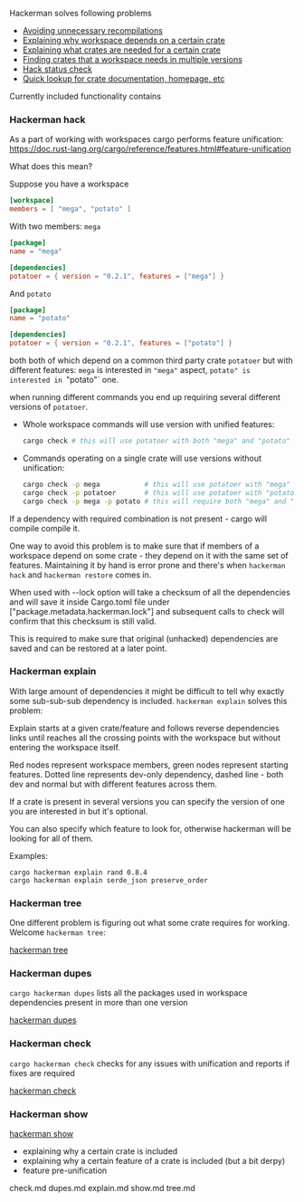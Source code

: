 Hackerman solves following problems

- [Avoiding unnecessary recompilations](#hackerman-hack)
- [Explaining why workspace depends on a certain crate](#hackerman-explain)
- [Explaining what crates are needed for a certain crate](#hackerman-tree)
- [Finding crates that a workspace needs in multiple versions](#hackerman-dupes)
- [Hack status check](#hackerman-check)
- [Quick lookup for crate documentation, homepage, etc](#hackerman-show)


Currently included functionality contains

### Hackerman hack

As a part of working with workspaces cargo performs feature unification:
<https://doc.rust-lang.org/cargo/reference/features.html#feature-unification>

What does this mean?

Suppose you have a workspace
```toml
[workspace]
members = [ "mega", "potato" ]
```
With two members: `mega`
```toml
[package]
name = "mega"

[dependencies]
potatoer = { version = "0.2.1", features = ["mega"] }
```
And `potato`
```toml
[package]
name = "potato"

[dependencies]
potatoer = { version = "0.2.1", features = ["potato"] }
```
both both of which depend on a common third party crate `potatoer` but with different features:
`mega` is interested in `"mega"` aspect, `potato" is interested in `"potato"` one.

when running different commands you end up requiring several different versions of `potatoer`.

- Whole workspace commands will use version with unified features:
  ```bash
  cargo check # this will use potatoer with both "mega" and "potato"
  ```
- Commands operating on a single crate will use versions without unification:
  ```bash
  cargo check -p mega           # this will use potatoer with "mega" feature
  cargo check -p potatoer       # this will use potatoer with "potato" feature
  cargo check -p mega -p potato # this will require both "mega" and "potato"
  ```
If a dependency with required combination is not present - cargo will compile compile it.

One way to avoid this problem is to make sure that if members of a workspace depend on some
crate - they depend on it with the same set of features. Maintaining it by hand is error prone
and there's when `hackerman hack` and `hackerman restore` comes in.

When used with --lock option will take a checksum of all the dependencies and will
save it inside Cargo.toml file under ["package.metadata.hackerman.lock"] and subsequent
calls to check will confirm that this checksum is still valid.

This is required to make sure that original (unhacked) dependencies are saved and can be
restored at a later point.

### Hackerman explain

With large amount of dependencies it might be difficult to tell why exactly some sub-sub-sub
dependency is included. `hackerman explain` solves this problem:

Explain starts at a given crate/feature and follows reverse dependencies links
until reaches all the crossing points with the workspace but without entering the workspace itself.

Red nodes represent workspace members, green nodes represent starting features.
Dotted line represents dev-only dependency, dashed line - both dev and normal but
with different features across them.

If a crate is present in several versions you can specify the
version of one you are interested in but it's optional.

You can also specify which feature to look for, otherwise hackerman
will be looking for all of them.

Examples:

    cargo hackerman explain rand 0.8.4
    cargo hackerman explain serde_json preserve_order

### Hackerman tree

One different problem is figuring out what some crate requires for working. Welcome `hackerman
tree`:

[hackerman tree](https://github.com/pacak/hackerman/blob/master/doc/tree.md)

### Hackerman dupes

`cargo hackerman dupes` lists all the packages used in workspace dependencies present in more
than one version

[hackerman dupes](https://github.com/pacak/hackerman/blob/master/doc/dupes.md)

### Hackerman check

`cargo hackerman check` checks for any issues with unification and reports if fixes are
required

[hackerman check](https://github.com/pacak/hackerman/blob/master/doc/check.md)


### Hackerman show

[hackerman show](https://github.com/pacak/hackerman/blob/master/doc/show.md)



- explaining why a certain crate is included
- explaining why a certain feature of a crate is included (but a bit derpy)
- feature pre-unification



check.md
dupes.md
explain.md
show.md
tree.md

